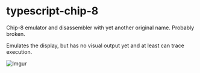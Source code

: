 # typescript-chip-8

Chip-8 emulator and disassembler with yet another original name. Probably
broken.

Emulates the display, but has no visual output yet and at least can trace
execution.

![Imgur](https://i.imgur.com/spBXn7T.png)
